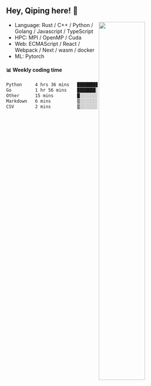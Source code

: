 

## Hey, Qiping here! :wave:

[<img align="right" width="50%" src="https://github-readme-stats.vercel.app/api?username=ppppqp&theme=dark&show_icons=true">](https://metrics.lecoq.io/ppppqp?template=classic)



-   Language: Rust / C++ / Python / Golang / Javascript / TypeScript
-   HPC: MPI / OpenMP / Cuda
-   Web: ECMAScript / React / Webpack / Next / wasm / docker
-   ML: Pytorch



#### :bar_chart: Weekly coding time

<!--START_SECTION:waka-->

```txt
Python     4 hrs 36 mins   ████████████████▒░░░░░░░░   65.88 %
Go         1 hr 56 mins    ███████░░░░░░░░░░░░░░░░░░   27.82 %
Other      15 mins         █░░░░░░░░░░░░░░░░░░░░░░░░   03.72 %
Markdown   6 mins          ▒░░░░░░░░░░░░░░░░░░░░░░░░   01.66 %
CSV        2 mins          ▒░░░░░░░░░░░░░░░░░░░░░░░░   00.68 %
```

<!--END_SECTION:waka-->
